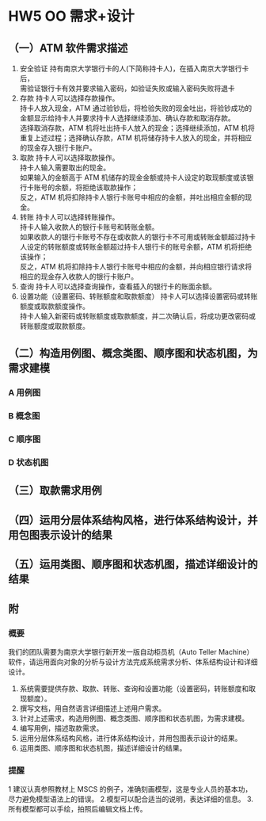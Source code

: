 # HW5 OO 需求+设计

## （一）ATM 软件需求描述

1. 安全验证
   持有南京大学银行卡的人(下简称持卡人)，在插入南京大学银行卡后，\
   需验证银行卡有效并要求输入密码，如验证失败或输入密码失败将退卡
2. 存款
   持卡人可以选择存款操作。\
   持卡人放入现金，ATM 通过验钞后，将检验失败的现金吐出，将验钞成功的金额显示给持卡人并要求持卡人选择继续添加、确认存款和取消存款。\
   选择取消存款，ATM 机将吐出持卡人放入的现金；选择继续添加，ATM 机将重复上述过程；选择确认存款，ATM 机将储存持卡人放入的现金，并将相应的现金存入银行卡账户。
3. 取款
   持卡人可以选择取款操作。\
   持卡人输入需要取出的现金。\
   如果输入的金额高于 ATM 机储存的现金金额或持卡人设定的取现额度或该银行卡账号的余额，将拒绝该取款操作；\
   反之，ATM 机将扣除持卡人银行卡账号中相应的金额，并吐出相应金额的现金。
4. 转账
   持卡人可以选择转账操作。\
   持卡人输入收款人的银行卡账号和转账金额。\
   如果收款人的银行卡账号不存在或收款人的银行卡不可用或转账金额超过持卡人设定的转账额度或转账金额超过持卡人银行卡的账号余额，ATM 机将拒绝该操作；\
   反之，ATM 机将扣除持卡人银行卡账号中相应的金额，并向相应银行请求将相应的现金存入收款人的银行卡账户。
5. 查询
   持卡人可以选择查询操作，查看插入的银行卡的账面余额。
6. 设置功能（设置密码、转账额度和取款额度）
   持卡人可以选择设置密码或转账额度或取款额度操作。\
   持卡人输入新密码或转账额度或取款额度，并二次确认后，将成功更改密码或转账额度或取款额度。

## （二）构造用例图、概念类图、顺序图和状态机图，为需求建模

### A 用例图



### B 概念图

### C 顺序图

### D 状态机图

## （三）取款需求用例

## （四）运用分层体系结构风格，进行体系结构设计，并用包图表示设计的结果

## （五）运用类图、顺序图和状态机图，描述详细设计的结果

## 附

### 概要

我们的团队需要为南京大学银行新开发一版自动柜员机（Auto Teller Machine）软件，请运用面向对象的分析与设计方法完成系统需求分析、体系结构设计和详细设计。

1. 系统需要提供存款、取款、转账、查询和设置功能（设置密码，转账额度和取现额度）。
2. 撰写文档，用自然语言详细描述上述用户需求。
3. 针对上述需求，构造用例图、概念类图、顺序图和状态机图，为需求建模。
4. 编写用例，描述取款需求。
5. 运用分层体系结构风格，进行体系结构设计，并用包图表示设计的结果。
6. 运用类图、顺序图和状态机图，描述详细设计的结果。

### 提醒

1 建议认真参照教材上 MSCS 的例子，准确刻画模型，这是专业人员的基本功，尽力避免模型语法上的错误。 2.模型可以配合适当的说明，表达详细的信息。 3.所有模型都可以手绘，拍照后编辑文档上传。